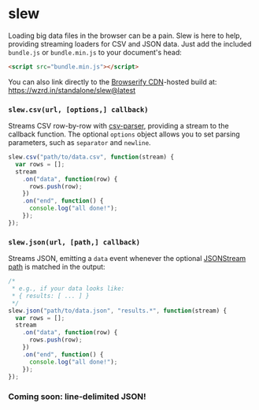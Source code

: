 # slew
Loading big data files in the browser can be a pain. Slew is here to help,
providing streaming loaders for CSV and JSON data. Just add the included
`bundle.js` or `bundle.min.js` to your document's head:

```html
<script src="bundle.min.js"></script>
```

You can also link directly to the [Browserify CDN](https://wzrd.in)-hosted build at: https://wzrd.in/standalone/slew@latest

### `slew.csv(url, [options,] callback)`
Streams CSV row-by-row with [csv-parser], providing a stream to the
callback function. The optional `options` object allows you to set
parsing parameters, such as `separator` and `newline`.

```js
slew.csv("path/to/data.csv", function(stream) {
  var rows = [];
  stream
    .on("data", function(row) {
      rows.push(row);
    })
    .on("end", function() {
      console.log("all done!");
    });
});
```

### `slew.json(url, [path,] callback)`
Streams JSON, emitting a `data` event whenever the optional
[JSONStream path] is matched in the output:

```js
/*
 * e.g., if your data looks like:
 * { results: [ ... ] }
 */
slew.json("path/to/data.json", "results.*", function(stream) {
  var rows = [];
  stream
    .on("data", function(row) {
      rows.push(row);
    })
    .on("end", function() {
      console.log("all done!");
    });
});
```

### Coming soon: line-delimited JSON!

[csv-parser]: https://www.npmjs.com/package/csv-parser
[JSONStream path]: https://www.npmjs.com/package/JSONStream#jsonstreamparsepath
